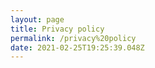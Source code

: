 ```yaml
---
layout: page
title: Privacy policy
permalink: /privacy%20policy
date: 2021-02-25T19:25:39.048Z
---
```

